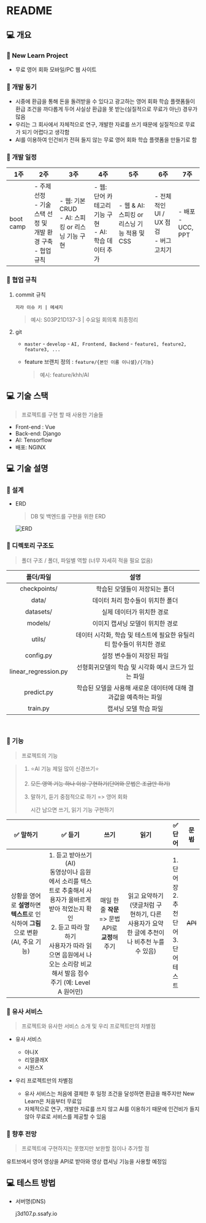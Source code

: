 # README

## 💻 개요
### 🚀 New Learn Project

- 무료 영어 회화 모바일/PC 웹 사이트

### 🚀 개발 동기

- 시중에 환급을 통해 돈을 돌려받을 수 있다고 광고하는 영어 회화 학습 플랫폼들이 환급 조건을 까다롭게 두어 사실상 환급을 못 받는(실질적으로 무료가 아닌) 경우가 많음
- 우리는 그 회사에서 자체적으로 연구, 개발한 자료를 쓰기 때문에 실질적으로 무료가 되기 어렵다고 생각함
- AI를 이용하여 인건비가 전혀 들지 않는 무료 영어 회화 학습 플랫폼을 만들기로 함

### 🚀 개발 일정

| 1주       | 2주                                                          | 3주                                                    | 4주                                                       | 5주                                          | 6주                                        | 7주                    |
| --------- | ------------------------------------------------------------ | ------------------------------------------------------ | --------------------------------------------------------- | -------------------------------------------- | ------------------------------------------ | ---------------------- |
| boot camp | - 주제 선정<br />- 기술 스택 선정 및 개발 환경 구축<br />- 협업 규칙 | - 웹:  기본 CRUD<br />- AI: 스피킹 or 리스닝 기능 구현 | - 웹: 단어 카테고리 기능 구현<br />- AI: 학습 데이터 추가 | - 웹 & AI: 스피킹 or 리스닝 기능 적용 및 CSS | - 전체적인 UI / UX 점검<br />- 버그 고치기 | - 배포<br />- UCC, PPT |


### 🚀 협업 규칙

1. commit 규칙

   `지라 이슈 키 | 메세지 `

   > 예시: S03P21D137-3 | 수요일 회의록 최종정리

2. git

   - `master` - `develop` - `AI, Frontend, Backend` - `feature1, feature2, feature3, ...`

   - feature 브랜치 정의 : `feature/{본인 이름 이니셜}/{기능}`

     > 예시: feature/khh/AI



## 💻 기술 스택
> 프로젝트를 구현 할 때 사용한 기술들

- Front-end : Vue
- Back-end: Django
- AI: Tensorflow
- 배포: NGINX



## 💻 기술 설명

### 🚀 설계

   - ERD

     > DB 및 백엔드를 구현을 위한 ERD

     ![ERD](ERD.png)

     



### 🚀 디렉토리 구조도
> 폴더 구조 / 폴더, 파일별 역할 (너무 자세히 적을 필요 없음)

|      폴더/파일       |                             설명                             |
| :------------------: | :----------------------------------------------------------: |
|     checkpoints/     |                학습된 모델들이 저장되는 폴더                 |
|        data/         |               데이터 처리 함수들이 위치한 폴더               |
|      datasets/       |                  실제 데이터가 위치한 경로                   |
|       models/        |               이미지 캡셔닝 모델이 위치한 경로               |
|        utils/        | 데이터 시각화, 학습 및 테스트에 필요한 유틸리티 함수들이 위치한 경로 |
|      config.py       |                  설정 변수들이 저장된 파일                   |
| linear_regression.py |     선형회귀모델의 학습 및 시각화 예시 코드가 있는 파일      |
|      predict.py      | 학습된 모델을 사용해 새로운 데이터에 대해 결과값을 예측하는 파일 |
|       train.py       |                    캡셔닝 모델 학습 파일                     |


​    
### 🚀 기능

> 프로젝트의 기능

> 1. ⭐AI 기능 제일 많이 신경쓰기⭐
>
> 2. ~~모든 영역 기능 하나 이상 구현하기(단어와 문법은 조금만 하기)~~
>
> 3. 말하기, 듣기 중점적으로 하기 => 영어 회화
>
>    시간 남으면 쓰기, 읽기 기능 구현하기

|                           ✅ 말하기                           |                            ✅ 듣기                            |                      쓰기                       |                             읽기                             |                     ✅ 단어                      | ~~문법~~ |
| :----------------------------------------------------------: | :----------------------------------------------------------: | :---------------------------------------------: | :----------------------------------------------------------: | :---------------------------------------------: | :------: |
| 상황을 영어로 **설명**하면 **텍스트**로 인식하여 **그림**으로 변환 (AI, 주요 기능) | 1. 듣고 받아쓰기(AI)<br />동영상이나 음원에서 소리를 텍스트로 추출해서 사용자가 올바르게 받아 적었는지 확인<br />2. 듣고 따라 말하기<br />사용자가 따라 읽으면 음원에서 나오는 소리랑 비교해서 발음 점수 주기 (예: Level A 원어민) | 매일 한줄 **작문** => 문법 API로 **교정**해주기 | 읽고 요약하기(댓글처럼 구현하기, 다른 사용자가 요약한 글에 추천이나 비추천 누를 수 있음) | 1. 단어장<br />2. 추천 단어<br />3. 단어 테스트 | ~~API~~  |



### 🚀 유사 서비스

>프로젝트와 유사한 서비스 소개 및 우리 프로젝트만의 차별점

- 유사 서비스
  - 야나X
  - 리얼클래X
  - 시원스X

- 우리 프로젝트만의 차별점
  - 유사 서비스는 처음에 결제한 후 일정 조건을 달성하면 환급을 해주지만 New Learn은 처음부터 무료임
  - 자체적으로 연구, 개발한 자료를 쓰지 않고 AI를 이용하기 때문에 인건비가 들지 않아 무료로 서비스를 제공할 수 있음



### 🚀 향후 전망

  > 프로젝트에 구현하지는 못했지만 보완할 점이나 추가할 점

유트브에서 영어 영상을 API로 받아와 영상 캡셔닝 기능을 사용할 예정임



## 💻 테스트 방법
- 서버명(DNS)

    j3d107.p.ssafy.io
